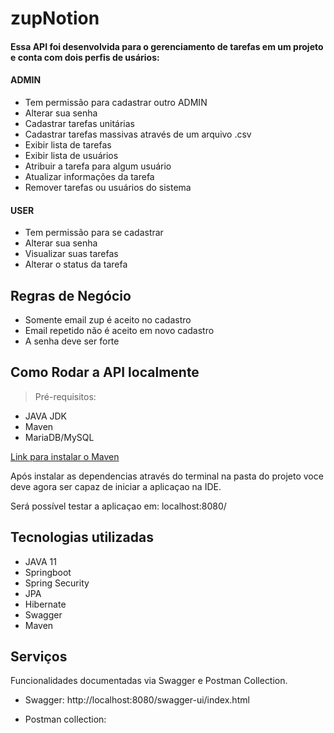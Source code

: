 # zupNotion

#### Essa API foi desenvolvida para o gerenciamento de tarefas em um projeto e conta com dois perfis de usários:

#### ADMIN
- Tem permissão para cadastrar outro ADMIN
- Alterar sua senha
- Cadastrar tarefas unitárias 
- Cadastrar tarefas massivas através de um arquivo .csv
- Exibir lista de tarefas
- Exibir lista de usuários
- Atribuir a tarefa para algum usuário
- Atualizar informações da tarefa
- Remover tarefas ou usuários do sistema

#### USER
- Tem permissão para se cadastrar
- Alterar sua senha
- Visualizar suas tarefas
- Alterar o status da tarefa

## Regras de Negócio
- Somente email zup é aceito no cadastro
- Email repetido não é aceito em novo cadastro
- A senha deve ser forte

## Como Rodar a API localmente

> Pré-requisitos:

- JAVA JDK
- Maven
- MariaDB/MySQL

[Link para instalar o Maven](https://maven.apache.org/download.cgi)

Após instalar as dependencias através do terminal na pasta do projeto voce deve agora ser capaz de iniciar a aplicaçao na IDE. 

Será possível testar a aplicaçao em: localhost:8080/

## Tecnologias utilizadas

- JAVA 11
- Springboot
- Spring Security
- JPA
- Hibernate
- Swagger
- Maven

## Serviços

Funcionalidades documentadas via Swagger e Postman Collection.

- Swagger:  http://localhost:8080/swagger-ui/index.html

- Postman collection:


